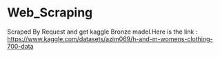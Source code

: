 # Web_Scraping
Scraped By Request and get kaggle Bronze madel.Here is the link : 
https://www.kaggle.com/datasets/azim069/h-and-m-womens-clothing-700-data
